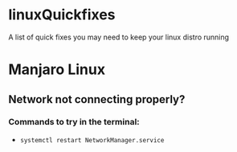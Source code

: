 # linuxQuickfixes
A list of quick fixes you may need to keep your linux distro running

# Manjaro Linux
## Network not connecting properly?
### Commands to try in the terminal:
* `systemctl restart NetworkManager.service`
